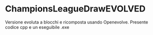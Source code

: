 # ChampionsLeagueDrawEVOLVED
Versione evoluta a blocchi e ricomposta usando Openevolve.
Presente codice cpp e un eseguibile .exe
